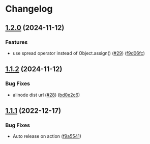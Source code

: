 # Changelog

## [1.2.0](https://github.com/cnpm/nodeinstall/compare/v1.1.2...v1.2.0) (2024-11-12)


### Features

* use spread operator instead of Object.assign() ([#29](https://github.com/cnpm/nodeinstall/issues/29)) ([f9d06fc](https://github.com/cnpm/nodeinstall/commit/f9d06fccecb7dd39bd2fad2fc3cfeeb46157db36))

## [1.1.2](https://github.com/cnpm/nodeinstall/compare/v1.1.1...v1.1.2) (2024-11-12)


### Bug Fixes

* alinode dist url ([#28](https://github.com/cnpm/nodeinstall/issues/28)) ([bd0e2c6](https://github.com/cnpm/nodeinstall/commit/bd0e2c60a127e9b190ed0362e1b996b1d8c187f9))

## [1.1.1](https://github.com/cnpm/nodeinstall/compare/v1.1.0...v1.1.1) (2022-12-17)


### Bug Fixes

* Auto release on action ([f9a5541](https://github.com/cnpm/nodeinstall/commit/f9a5541ac9a92b40280edd83b1d71257742a3733))

